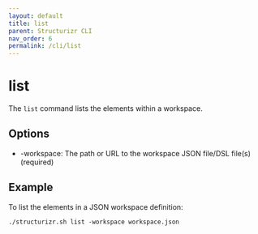 ```yaml
---
layout: default
title: list
parent: Structurizr CLI
nav_order: 6
permalink: /cli/list
---
```


# list

The `list` command lists the elements within a workspace.

## Options

- -workspace: The path or URL to the workspace JSON file/DSL file(s) (required)

## Example

To list the elements in a JSON workspace definition:

```
./structurizr.sh list -workspace workspace.json
```